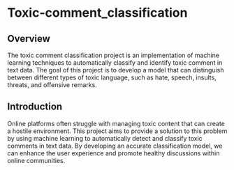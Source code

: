 # Toxic-comment_classification
## Overview
The toxic comment classification project is an implementation of machine learning techniques to automatically classify and identify toxic comment in text data. The goal of this project is to develop a model that can distinguish between different types of toxic language, such as hate, speech, insults, threats, and offensive remarks. 
## Introduction
Online platforms often struggle with managing toxic content that can create a hostile environment. This project aims to provide a solution to this problem by using machine learning to automatically detect and classify toxic comments in text data. By developing an accurate classification model, we can enhance the user experience and promote healthy discussions within online communities. 
